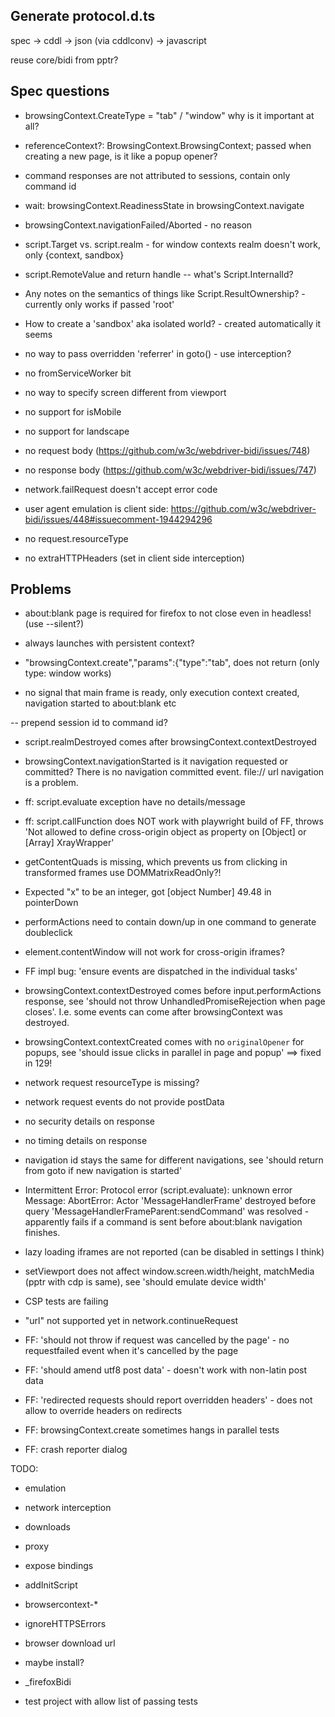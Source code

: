 
## Generate protocol.d.ts
spec -> cddl -> json (via cddlconv) -> javascript

reuse core/bidi from pptr?


## Spec questions
- browsingContext.CreateType = "tab" / "window"
  why is it important at all?
- referenceContext?: BrowsingContext.BrowsingContext; passed when creating a new page, is it like a popup opener?
- command responses are not attributed to sessions, contain only command id

- wait: browsingContext.ReadinessState in browsingContext.navigate

- browsingContext.navigationFailed/Aborted - no reason

- script.Target vs. script.realm - for window contexts realm doesn't work, only {context, sandbox}

- script.RemoteValue and return handle
-- what's Script.InternalId?

- Any notes on the semantics of things like Script.ResultOwnership? - currently only works if passed 'root'

- How to create a 'sandbox' aka isolated world? - created automatically it seems
- no way to pass overridden 'referrer' in goto()  - use interception?
- no fromServiceWorker bit

- no way to specify screen different from viewport
- no support for isMobile
- no support for landscape
- no request body (https://github.com/w3c/webdriver-bidi/issues/748)
- no response body (https://github.com/w3c/webdriver-bidi/issues/747)

- network.failRequest doesn't accept error code

- user agent emulation is client side: https://github.com/w3c/webdriver-bidi/issues/448#issuecomment-1944294296

- no request.resourceType
- no extraHTTPHeaders (set in client side interception)

## Problems
- about:blank page is required for firefox to not close even in headless! (use --silent?)

- always launches with persistent context?

- "browsingContext.create","params":{"type":"tab", does not return (only type: window works)

- no signal that main frame is ready, only execution context created, navigation started to about:blank etc

-- prepend session id to command id?

- script.realmDestroyed comes after browsingContext.contextDestroyed

- browsingContext.navigationStarted is it navigation requested or committed? There is no navigation committed event. file:// url navigation is a problem.

- ff: script.evaluate exception have no details/message

- ff: script.callFunction does NOT work with playwright build of FF, throws 'Not allowed to define cross-origin object as property on [Object] or [Array] XrayWrapper'

- getContentQuads is missing, which prevents us from clicking in transformed frames
  use DOMMatrixReadOnly?!

- Expected "x" to be an integer, got [object Number] 49.48 in pointerDown
- performActions need to contain down/up in one command to generate doubleclick

- element.contentWindow will not work for cross-origin iframes?

- FF impl bug: 'ensure events are dispatched in the individual tasks'

- browsingContext.contextDestroyed comes before input.performActions response, see 'should not throw UnhandledPromiseRejection when page closes'. I.e. some events can come after browsingContext was destroyed.

- browsingContext.contextCreated comes with no `originalOpener` for popups, see 'should issue clicks in parallel in page and popup' ==> fixed in 129!

- network request resourceType is missing?
- network request events do not provide postData
- no security details on response
- no timing details on response

- navigation id stays the same for different navigations, see 'should return from goto if new navigation is started'

- Intermittent Error: Protocol error (script.evaluate): unknown error
  Message: AbortError: Actor 'MessageHandlerFrame' destroyed before query 'MessageHandlerFrameParent:sendCommand' was resolved - apparently fails if a command is sent before about:blank navigation finishes.

-  lazy loading iframes are not reported (can be disabled in settings I think)

- setViewport does not affect window.screen.width/height, matchMedia (pptr with cdp is same), see 'should emulate device width'

- CSP tests are failing

- \"url\" not supported yet in network.continueRequest

- FF: 'should not throw if request was cancelled by the page' - no requestfailed event when it's cancelled by the page

- FF: 'should amend utf8 post data' - doesn't work with non-latin post data
- FF: 'redirected requests should report overridden headers' - does not allow to override headers on redirects

- FF: browsingContext.create sometimes hangs in parallel tests

- FF: crash reporter dialog

TODO:
- emulation
- network interception
- downloads
- proxy
- expose bindings
- addInitScript
- browsercontext-*
- ignoreHTTPSErrors


- browser download url
- maybe install?
- _firefoxBidi
- test project with allow list of passing tests
